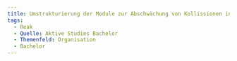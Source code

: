 ```yaml
---
title: Umstrukturierung der Module zur Abschwächung von Kollissionen insb. 3. Semester #KTN #DB #GdW #SD #AVM
tags:
  - Reak
  - Quelle: Aktive Studies Bachelor
  - Themenfeld: Organisation
  - Bachelor
---
```

